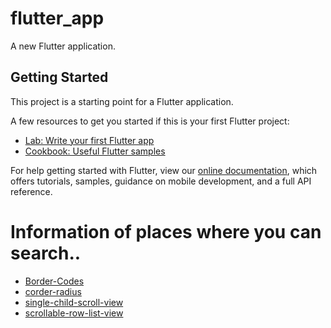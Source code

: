 # flutter_app

A new Flutter application.

## Getting Started

This project is a starting point for a Flutter application.

A few resources to get you started if this is your first Flutter project:

- [Lab: Write your first Flutter app](https://flutter.dev/docs/get-started/codelab)
- [Cookbook: Useful Flutter samples](https://flutter.dev/docs/cookbook)

For help getting started with Flutter, view our
[online documentation](https://flutter.dev/docs), which offers tutorials,
samples, guidance on mobile development, and a full API reference.


# Information of places where you can search..

- [Border-Codes](https://stackoverflow.com/questions/58350235/add-border-to-a-container-with-borderradius-in-flutter)
- [corder-radius](https://stackoverflow.com/questions/50008737/flutter-corner-radius-with-transparent-background)
- [single-child-scroll-view](https://stackoverflow.com/questions/56131101/how-to-place-a-listview-inside-a-singlechildscrollview-but-prevent-them-from-scr)
- [scrollable-row-list-view](https://stackoverflow.com/questions/50762079/flutter-listview-scrollable-row)
